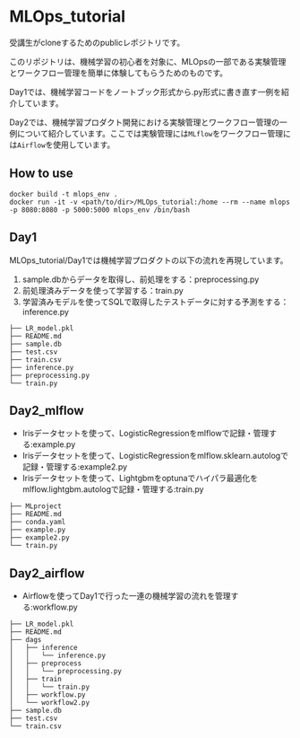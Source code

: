 # MLOps_tutorial
受講生がcloneするためのpublicレポジトリです。

このリポジトリは、機械学習の初心者を対象に、MLOpsの一部である実験管理とワークフロー管理を簡単に体験してもらうためのものです。

Day1では、機械学習コードをノートブック形式から.py形式に書き直す一例を紹介しています。

Day2では、機械学習プロダクト開発における実験管理とワークフロー管理の一例について紹介しています。ここでは実験管理には`MLflow`をワークフロー管理には`Airflow`を使用しています。

## How to use
```
docker build -t mlops_env .
docker run -it -v <path/to/dir>/MLOps_tutorial:/home --rm --name mlops -p 8080:8080 -p 5000:5000 mlops_env /bin/bash
```
## Day1
MLOps_tutorial/Day1では機械学習プロダクトの以下の流れを再現しています。

1. sample.dbからデータを取得し、前処理をする：preprocessing.py
2. 前処理済みデータを使って学習する：train.py
3. 学習済みモデルを使ってSQLで取得したテストデータに対する予測をする：inference.py
```
├── LR_model.pkl
├── README.md
├── sample.db
├── test.csv
├── train.csv
├── inference.py
├── preprocessing.py
└── train.py
```

## Day2_mlflow
- Irisデータセットを使って、LogisticRegressionをmlflowで記録・管理する:example.py
- Irisデータセットを使って、LogisticRegressionをmlflow.sklearn.autologで記録・管理する:example2.py
- Irisデータセットを使って、Lightgbmをoptunaでハイパラ最適化をmlflow.lightgbm.autologで記録・管理する:train.py

```
├── MLproject
├── README.md
├── conda.yaml
├── example.py
├── example2.py
└── train.py
```

## Day2_airflow
- Airflowを使ってDay1で行った一連の機械学習の流れを管理する:workflow.py

```
├── LR_model.pkl
├── README.md
├── dags
│   ├── inference
│   │   └── inference.py
│   ├── preprocess
│   │   └── preprocessing.py
│   ├── train
│   │   └── train.py
│   ├── workflow.py
│   └── workflow2.py
├── sample.db
├── test.csv
└── train.csv
```
